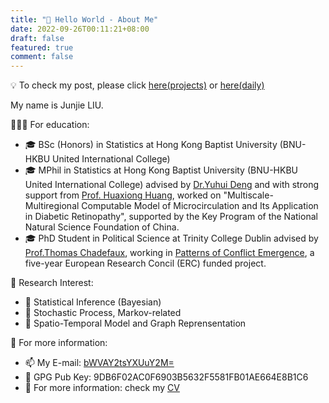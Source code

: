 ```yaml
---
title: "👋 Hello World - About Me"
date: 2022-09-26T00:11:21+08:00
draft: false
featured: true
comment: false
---
```


💡 To check my post, please click [here(projects)](/projects) or [here(daily)](/post)


<!--more-->

My name is Junjie LIU. 

👨🏿‍🏫 For education:
* 🎓 BSc (Honors) in Statistics at Hong Kong Baptist University (BNU-HKBU United International College) 
* 🎓 MPhil in Statistics at Hong Kong Baptist University (BNU-HKBU United International College) advised by [Dr.Yuhui Deng](https://staff.uic.edu.cn/ivandeng/en) and with strong support from [Prof. Huaxiong Huang](https://staff.uic.edu.cn/hhuang/en), worked on "Multiscale-Multiregional Computable Model of Microcirculation and Its Application in Diabetic Retinopathy", supported by the Key Program of the National Natural Science Foundation of China.
* 🎓 PhD Student in Political Science at Trinity College Dublin advised by [Prof.Thomas Chadefaux](https://chadefaux.github.io/), working in [Patterns of Conflict Emergence](https://paceconflictlab.wixsite.com/conflict-research-la), a five-year European Research Concil (ERC) funded project.

🔭 Research Interest:
* 🚩 Statistical Inference (Bayesian)
* 🚩 Stochastic Process, Markov-related
* 🚩 Spatio-Temporal Model and Graph Reprensentation

🫡 For more information: 
- 📫 My E-mail: [bWVAY2tsYXUuY2M=](mailto:bWVAY2tsYXUuY2M=)
- 🔑 GPG Pub Key: 9DB6F02AC0F6903B5632F5581FB01AE664E8B1C6
- 📃 For more information: check my [CV](https://terencelau-my.sharepoint.com/:b:/g/personal/terencelau_terencelau_onmicrosoft_com/ESH1R1joUSxOghfIGc1r9-UBL36zElJeNgYwazTSi7LNog?e=Ecmvdy)